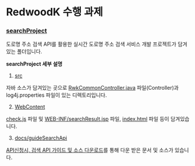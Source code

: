 # RedwoodK 수행 과제

### [searchProject](https://github.com/Yun-Yoseob/RWK_Performance_Tasks/tree/master/searchProject)

도로명 주소 검색 API를 활용한 실시간 도로명 주소 검색 서비스 개발 프로젝트가 담겨있는 폴더입니다.

**searchProject 세부 설명**

1. [src](https://github.com/Yun-Yoseob/RWK_Performance_Tasks/tree/master/searchProject/src)

자바 소스가 담겨있는 곳으로 [RwkCommonController.java]((https://github.com/Yun-Yoseob/RWK_Performance_Tasks/blob/master/searchProject/src/com/rwk/common/controller/RwkCommonController.java)) 파일(Controller)과 log4j.properties 파일이 있는 디렉토리입니다.

2. [WebContent](https://github.com/Yun-Yoseob/RWK_Performance_Tasks/tree/master/searchProject/WebContent)

[check.js](https://github.com/Yun-Yoseob/RWK_Performance_Tasks/blob/master/searchProject/WebContent/js/check.js) 파일 및 [WEB-INF/searchResult.jsp](https://github.com/Yun-Yoseob/RWK_Performance_Tasks/blob/master/searchProject/WebContent/WEB-INF/searchResult.jsp) 파일, [index.html](https://github.com/Yun-Yoseob/RWK_Performance_Tasks/blob/master/searchProject/WebContent/index.html) 파일 등이 담겨있습니다.

3. [docs/guideSearchApi](https://github.com/Yun-Yoseob/RWK_Performance_Tasks/tree/master/searchProject/docs/guideSearchApi)

[API신청시, 검색 API 가이드 및 소스 다운로드](https://www.juso.go.kr/addrlink/openApi/searchApi.do)를 통해 다운 받은 문서 및 소스가 있습니다.